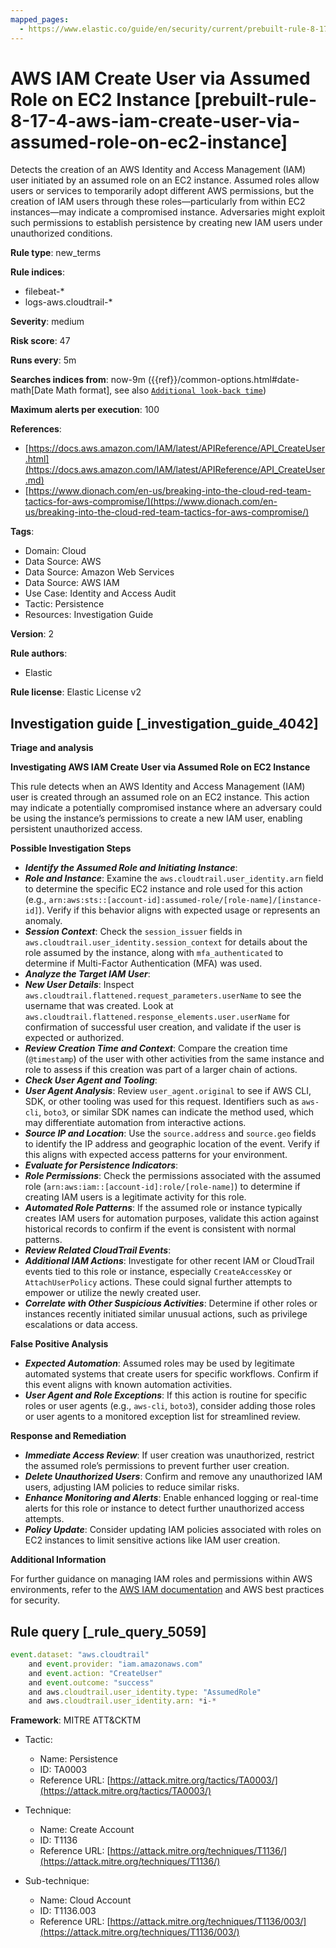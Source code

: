 ```yaml
---
mapped_pages:
  - https://www.elastic.co/guide/en/security/current/prebuilt-rule-8-17-4-aws-iam-create-user-via-assumed-role-on-ec2-instance.html
---
```


# AWS IAM Create User via Assumed Role on EC2 Instance [prebuilt-rule-8-17-4-aws-iam-create-user-via-assumed-role-on-ec2-instance]

Detects the creation of an AWS Identity and Access Management (IAM) user initiated by an assumed role on an EC2 instance. Assumed roles allow users or services to temporarily adopt different AWS permissions, but the creation of IAM users through these roles—particularly from within EC2 instances—may indicate a compromised instance. Adversaries might exploit such permissions to establish persistence by creating new IAM users under unauthorized conditions.

**Rule type**: new_terms

**Rule indices**:

* filebeat-*
* logs-aws.cloudtrail-*

**Severity**: medium

**Risk score**: 47

**Runs every**: 5m

**Searches indices from**: now-9m ({{ref}}/common-options.html#date-math[Date Math format], see also [`Additional look-back time`](docs-content://solutions/security/detect-and-alert/create-detection-rule.md#rule-schedule))

**Maximum alerts per execution**: 100

**References**:

* [https://docs.aws.amazon.com/IAM/latest/APIReference/API_CreateUser.html](https://docs.aws.amazon.com/IAM/latest/APIReference/API_CreateUser.md)
* [https://www.dionach.com/en-us/breaking-into-the-cloud-red-team-tactics-for-aws-compromise/](https://www.dionach.com/en-us/breaking-into-the-cloud-red-team-tactics-for-aws-compromise/)

**Tags**:

* Domain: Cloud
* Data Source: AWS
* Data Source: Amazon Web Services
* Data Source: AWS IAM
* Use Case: Identity and Access Audit
* Tactic: Persistence
* Resources: Investigation Guide

**Version**: 2

**Rule authors**:

* Elastic

**Rule license**: Elastic License v2

## Investigation guide [_investigation_guide_4042]

**Triage and analysis**

**Investigating AWS IAM Create User via Assumed Role on EC2 Instance**

This rule detects when an AWS Identity and Access Management (IAM) user is created through an assumed role on an EC2 instance. This action may indicate a potentially compromised instance where an adversary could be using the instance’s permissions to create a new IAM user, enabling persistent unauthorized access.

**Possible Investigation Steps**

* ***Identify the Assumed Role and Initiating Instance***:
* ***Role and Instance***: Examine the `aws.cloudtrail.user_identity.arn` field to determine the specific EC2 instance and role used for this action (e.g., `arn:aws:sts::[account-id]:assumed-role/[role-name]/[instance-id]`). Verify if this behavior aligns with expected usage or represents an anomaly.
* ***Session Context***: Check the `session_issuer` fields in `aws.cloudtrail.user_identity.session_context` for details about the role assumed by the instance, along with `mfa_authenticated` to determine if Multi-Factor Authentication (MFA) was used.
* ***Analyze the Target IAM User***:
* ***New User Details***: Inspect `aws.cloudtrail.flattened.request_parameters.userName` to see the username that was created. Look at `aws.cloudtrail.flattened.response_elements.user.userName` for confirmation of successful user creation, and validate if the user is expected or authorized.
* ***Review Creation Time and Context***: Compare the creation time (`@timestamp`) of the user with other activities from the same instance and role to assess if this creation was part of a larger chain of actions.
* ***Check User Agent and Tooling***:
* ***User Agent Analysis***: Review `user_agent.original` to see if AWS CLI, SDK, or other tooling was used for this request. Identifiers such as `aws-cli`, `boto3`, or similar SDK names can indicate the method used, which may differentiate automation from interactive actions.
* ***Source IP and Location***: Use the `source.address` and `source.geo` fields to identify the IP address and geographic location of the event. Verify if this aligns with expected access patterns for your environment.
* ***Evaluate for Persistence Indicators***:
* ***Role Permissions***: Check the permissions associated with the assumed role (`arn:aws:iam::[account-id]:role/[role-name]`) to determine if creating IAM users is a legitimate activity for this role.
* ***Automated Role Patterns***: If the assumed role or instance typically creates IAM users for automation purposes, validate this action against historical records to confirm if the event is consistent with normal patterns.
* ***Review Related CloudTrail Events***:
* ***Additional IAM Actions***: Investigate for other recent IAM or CloudTrail events tied to this role or instance, especially `CreateAccessKey` or `AttachUserPolicy` actions. These could signal further attempts to empower or utilize the newly created user.
* ***Correlate with Other Suspicious Activities***: Determine if other roles or instances recently initiated similar unusual actions, such as privilege escalations or data access.

**False Positive Analysis**

* ***Expected Automation***: Assumed roles may be used by legitimate automated systems that create users for specific workflows. Confirm if this event aligns with known automation activities.
* ***User Agent and Role Exceptions***: If this action is routine for specific roles or user agents (e.g., `aws-cli`, `boto3`), consider adding those roles or user agents to a monitored exception list for streamlined review.

**Response and Remediation**

* ***Immediate Access Review***: If user creation was unauthorized, restrict the assumed role’s permissions to prevent further user creation.
* ***Delete Unauthorized Users***: Confirm and remove any unauthorized IAM users, adjusting IAM policies to reduce similar risks.
* ***Enhance Monitoring and Alerts***: Enable enhanced logging or real-time alerts for this role or instance to detect further unauthorized access attempts.
* ***Policy Update***: Consider updating IAM policies associated with roles on EC2 instances to limit sensitive actions like IAM user creation.

**Additional Information**

For further guidance on managing IAM roles and permissions within AWS environments, refer to the [AWS IAM documentation](https://docs.aws.amazon.com/IAM/latest/APIReference/API_CreateUser.md) and AWS best practices for security.


## Rule query [_rule_query_5059]

```js
event.dataset: "aws.cloudtrail"
    and event.provider: "iam.amazonaws.com"
    and event.action: "CreateUser"
    and event.outcome: "success"
    and aws.cloudtrail.user_identity.type: "AssumedRole"
    and aws.cloudtrail.user_identity.arn: *i-*
```

**Framework**: MITRE ATT&CKTM

* Tactic:

    * Name: Persistence
    * ID: TA0003
    * Reference URL: [https://attack.mitre.org/tactics/TA0003/](https://attack.mitre.org/tactics/TA0003/)

* Technique:

    * Name: Create Account
    * ID: T1136
    * Reference URL: [https://attack.mitre.org/techniques/T1136/](https://attack.mitre.org/techniques/T1136/)

* Sub-technique:

    * Name: Cloud Account
    * ID: T1136.003
    * Reference URL: [https://attack.mitre.org/techniques/T1136/003/](https://attack.mitre.org/techniques/T1136/003/)



